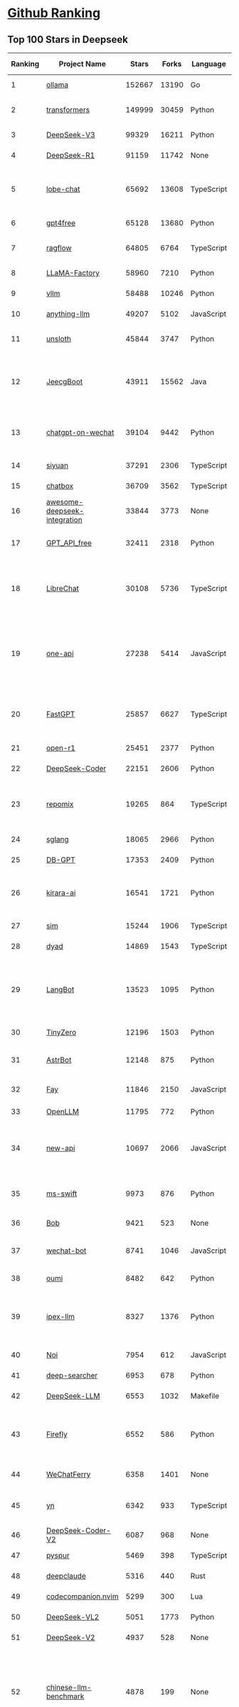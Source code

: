 [Github Ranking](../README.md)
==========

## Top 100 Stars in Deepseek

| Ranking | Project Name | Stars | Forks | Language | Open Issues | Description | Last Commit |
| ------- | ------------ | ----- | ----- | -------- | ----------- | ----------- | ----------- |
| 1 | [ollama](https://github.com/ollama/ollama) | 152667 | 13190 | Go | 1786 | Get up and running with OpenAI gpt-oss, DeepSeek-R1, Gemma 3 and other models. | 2025-09-19T22:04:41Z |
| 2 | [transformers](https://github.com/huggingface/transformers) | 149999 | 30459 | Python | 1067 | 🤗 Transformers: the model-definition framework for state-of-the-art machine learning models in text, vision, audio, and multimodal models, for both inference and training.  | 2025-09-19T19:55:47Z |
| 3 | [DeepSeek-V3](https://github.com/deepseek-ai/DeepSeek-V3) | 99329 | 16211 | Python | 38 | None | 2025-08-28T03:24:37Z |
| 4 | [DeepSeek-R1](https://github.com/deepseek-ai/DeepSeek-R1) | 91159 | 11742 | None | 25 | None | 2025-06-27T08:35:54Z |
| 5 | [lobe-chat](https://github.com/lobehub/lobe-chat) | 65692 | 13608 | TypeScript | 924 | 🤯 Lobe Chat - an open-source, modern design AI chat framework. Supports multiple AI providers (OpenAI / Claude 4 / Gemini / DeepSeek / Ollama / Qwen), Knowledge Base (file upload / RAG ), one click install MCP Marketplace and Artifacts / Thinking. One-click FREE deployment of your private AI Agent application. | 2025-09-20T00:28:27Z |
| 6 | [gpt4free](https://github.com/xtekky/gpt4free) | 65128 | 13680 | Python | 9 | The official gpt4free repository \| various collection of powerful language models \| o4, o3 and deepseek r1, gpt-4.1, gemini 2.5 | 2025-09-13T19:49:59Z |
| 7 | [ragflow](https://github.com/infiniflow/ragflow) | 64805 | 6764 | TypeScript | 2822 | RAGFlow is a leading open-source Retrieval-Augmented Generation (RAG) engine that fuses cutting-edge RAG with Agent capabilities to create a superior context layer for LLMs | 2025-09-19T13:12:11Z |
| 8 | [LLaMA-Factory](https://github.com/hiyouga/LLaMA-Factory) | 58960 | 7210 | Python | 653 | Unified Efficient Fine-Tuning of 100+ LLMs & VLMs (ACL 2024) | 2025-09-16T09:04:21Z |
| 9 | [vllm](https://github.com/vllm-project/vllm) | 58488 | 10246 | Python | 1835 | A high-throughput and memory-efficient inference and serving engine for LLMs | 2025-09-20T03:18:13Z |
| 10 | [anything-llm](https://github.com/Mintplex-Labs/anything-llm) | 49207 | 5102 | JavaScript | 266 | The all-in-one Desktop & Docker AI application with built-in RAG, AI agents, No-code agent builder, MCP compatibility,  and more. | 2025-09-19T21:55:08Z |
| 11 | [unsloth](https://github.com/unslothai/unsloth) | 45844 | 3747 | Python | 742 | Fine-tuning & Reinforcement Learning for LLMs. 🦥 Train OpenAI gpt-oss, DeepSeek-R1, Qwen3, Gemma 3, TTS 2x faster with 70% less VRAM. | 2025-09-20T03:01:33Z |
| 12 | [JeecgBoot](https://github.com/jeecgboot/JeecgBoot) | 43911 | 15562 | Java | 77 | 🔥AI低代码平台，助力企业快速实现低代码开发和构建AI应用！前后端分离架构 SpringBoot3，SpringCloud、Mybatis，Ant Design&Vue3、TS+vite！强大代码生成器实现前后端一键生成，无需手写代码! 引领AI低代码开发模式：AI生成→在线编码→代码生成→手工合并，解决Java项目80%重复工作，提升效率，节省成本，兼顾灵活性~ | 2025-09-18T09:33:06Z |
| 13 | [chatgpt-on-wechat](https://github.com/zhayujie/chatgpt-on-wechat) | 39104 | 9442 | Python | 305 | 基于大模型搭建的聊天机器人，同时支持 微信公众号、企业微信应用、飞书、钉钉 等接入，可选择ChatGPT/Claude/DeepSeek/文心一言/讯飞星火/通义千问/ Gemini/GLM-4/Kimi/LinkAI，能处理文本、语音和图片，访问操作系统和互联网，支持基于自有知识库进行定制企业智能客服。 | 2025-08-08T02:47:49Z |
| 14 | [siyuan](https://github.com/siyuan-note/siyuan) | 37291 | 2306 | TypeScript | 409 | A privacy-first, self-hosted, fully open source personal knowledge management software, written in typescript and golang. | 2025-09-19T16:22:05Z |
| 15 | [chatbox](https://github.com/chatboxai/chatbox) | 36709 | 3562 | TypeScript | 858 | User-friendly Desktop Client App for AI Models/LLMs (GPT, Claude, Gemini, Ollama...) | 2025-09-13T13:01:11Z |
| 16 | [awesome-deepseek-integration](https://github.com/deepseek-ai/awesome-deepseek-integration) | 33844 | 3773 | None | 88 | Integrate the DeepSeek API into popular softwares | 2025-09-04T08:18:07Z |
| 17 | [GPT_API_free](https://github.com/chatanywhere/GPT_API_free) | 32411 | 2318 | Python | 29 | Free ChatGPT&DeepSeek API Key，免费ChatGPT&DeepSeek API。免费接入DeepSeek API和GPT4 API，支持 gpt \| deepseek \| claude \| gemini \| grok 等排名靠前的常用大模型。 | 2025-08-27T18:15:58Z |
| 18 | [LibreChat](https://github.com/danny-avila/LibreChat) | 30108 | 5736 | TypeScript | 176 | Enhanced ChatGPT Clone: Features Agents, MCP, DeepSeek, Anthropic, AWS, OpenAI, Responses API, Azure, Groq, o1, GPT-5, Mistral, OpenRouter, Vertex AI, Gemini, Artifacts, AI model switching, message search, Code Interpreter, langchain, DALL-E-3, OpenAPI Actions, Functions, Secure Multi-User Auth, Presets, open-source for self-hosting. Active. | 2025-09-20T02:02:11Z |
| 19 | [one-api](https://github.com/songquanpeng/one-api) | 27238 | 5414 | JavaScript | 880 | LLM API 管理 & 分发系统，支持 OpenAI、Azure、Anthropic Claude、Google Gemini、DeepSeek、字节豆包、ChatGLM、文心一言、讯飞星火、通义千问、360 智脑、腾讯混元等主流模型，统一 API 适配，可用于 key 管理与二次分发。单可执行文件，提供 Docker 镜像，一键部署，开箱即用。LLM API management & key redistribution system, unifying multiple providers under a single API. Single binary, Docker-ready, with an English UI. | 2025-07-18T18:11:50Z |
| 20 | [FastGPT](https://github.com/labring/FastGPT) | 25857 | 6627 | TypeScript | 595 | FastGPT is a knowledge-based platform built on the LLMs, offers a comprehensive suite of out-of-the-box capabilities such as data processing, RAG retrieval, and visual AI workflow orchestration, letting you easily develop and deploy complex question-answering systems without the need for extensive setup or configuration. | 2025-09-19T08:21:28Z |
| 21 | [open-r1](https://github.com/huggingface/open-r1) | 25451 | 2377 | Python | 287 | Fully open reproduction of DeepSeek-R1 | 2025-09-08T12:43:38Z |
| 22 | [DeepSeek-Coder](https://github.com/deepseek-ai/DeepSeek-Coder) | 22151 | 2606 | Python | 116 | DeepSeek Coder: Let the Code Write Itself | 2024-05-21T09:52:58Z |
| 23 | [repomix](https://github.com/yamadashy/repomix) | 19265 | 864 | TypeScript | 105 | 📦 Repomix is a powerful tool that packs your entire repository into a single, AI-friendly file. Perfect for when you need to feed your codebase to Large Language Models (LLMs) or other AI tools like Claude, ChatGPT, DeepSeek, Perplexity, Gemini, Gemma, Llama, Grok, and more. | 2025-09-18T15:37:15Z |
| 24 | [sglang](https://github.com/sgl-project/sglang) | 18065 | 2966 | Python | 580 | SGLang is a fast serving framework for large language models and vision language models. | 2025-09-20T03:33:56Z |
| 25 | [DB-GPT](https://github.com/eosphoros-ai/DB-GPT) | 17353 | 2409 | Python | 427 | AI Native Data App Development framework with AWEL(Agentic Workflow Expression Language) and Agents | 2025-09-10T10:58:25Z |
| 26 | [kirara-ai](https://github.com/lss233/kirara-ai) | 16541 | 1721 | Python | 9 | 🤖 可 DIY 的 多模态 AI 聊天机器人 \| 🚀 快速接入 微信、 QQ、Telegram、等聊天平台 \| 🦈支持DeepSeek、Grok、Claude、Ollama、Gemini、OpenAI \| 工作流系统、网页搜索、AI画图、人设调教、虚拟女仆、语音对话 \|  | 2025-06-28T19:24:48Z |
| 27 | [sim](https://github.com/simstudioai/sim) | 15244 | 1906 | TypeScript | 50 | Open-source platform to build and deploy AI agent workflows. | 2025-09-20T01:50:09Z |
| 28 | [dyad](https://github.com/dyad-sh/dyad) | 14869 | 1543 | TypeScript | 216 | Free, local, open-source AI app builder ✨ v0 / lovable / Bolt alternative 🌟 Star if you like it! | 2025-09-19T23:33:23Z |
| 29 | [LangBot](https://github.com/langbot-app/LangBot) | 13523 | 1095 | Python | 120 | 🤩 Easy-to-use global IM bot platform designed for LLM era / 简单易用的大模型即时通信机器人开发平台 ⚡️ Bots for QQ / QQ频道 / Discord / LINE / WeChat(微信, 企业微信)/ Telegram / 飞书 / 钉钉 / Slack 🧩 Integrated with ChatGPT(GPT), DeepSeek, Dify, n8n, Langflow, Claude, Google Gemini, xAI, PPIO, Ollama, 阿里云百炼, SiliconFlow, Qwen, Moonshot, SillyTraven, MCP etc. LLM & Agent & RAG | 2025-09-19T11:38:43Z |
| 30 | [TinyZero](https://github.com/Jiayi-Pan/TinyZero) | 12196 | 1503 | Python | 69 | Minimal reproduction of DeepSeek R1-Zero | 2025-04-24T21:58:07Z |
| 31 | [AstrBot](https://github.com/AstrBotDevs/AstrBot) | 12148 | 875 | Python | 316 | ✨ 一站式 LLM 聊天机器人平台及开发框架 ✨ 支持 QQ、QQ频道、Telegram、企微、飞书、钉钉 \| 知识库、MCP 服务器、OpenAI、DeepSeek、Gemini、硅基流动、月之暗面、Ollama、OneAPI、Dify | 2025-09-19T05:04:51Z |
| 32 | [Fay](https://github.com/xszyou/Fay) | 11846 | 2150 | JavaScript | 113 | fay是一个帮助数字人（2.5d、3d、移动、pc、网页）或大语言模型（openai兼容、deepseek）连通业务系统的mcp框架。 | 2025-09-17T07:55:35Z |
| 33 | [OpenLLM](https://github.com/bentoml/OpenLLM) | 11795 | 772 | Python | 3 | Run any open-source LLMs, such as DeepSeek and Llama, as OpenAI compatible API endpoint in the cloud. | 2025-09-15T16:53:05Z |
| 34 | [new-api](https://github.com/QuantumNous/new-api) | 10697 | 2066 | JavaScript | 340 | AI模型聚合管理分发系统，支持将多种大模型转为统一格式调用，支持OpenAI、Claude、Gemini等格式，可供个人或者企业内部管理与分发渠道使用，本项目基于One API二次开发。🍥 The next-generation LLM gateway and AI asset management system supports multiple languages. | 2025-09-19T14:48:06Z |
| 35 | [ms-swift](https://github.com/modelscope/ms-swift) | 9973 | 876 | Python | 527 | Use PEFT or Full-parameter to CPT/SFT/DPO/GRPO 500+ LLMs (Qwen3, Qwen3-MoE, Llama4, GLM4.5, InternLM3, DeepSeek-R1, ...) and 200+ MLLMs (Qwen2.5-VL, Qwen2.5-Omni, InternVL3.5, Ovis2.5, Llava, GLM4v, Phi4, ...) (AAAI 2025). | 2025-09-19T08:55:04Z |
| 36 | [Bob](https://github.com/ripperhe/Bob) | 9421 | 523 | None | 108 | Bob 是一款 macOS 平台的翻译和 OCR 软件。 | 2025-01-24T08:30:17Z |
| 37 | [wechat-bot](https://github.com/wangrongding/wechat-bot) | 8741 | 1046 | JavaScript | 104 | 🤖一个基于 WeChaty 结合 DeepSeek / ChatGPT / Kimi / 讯飞等Ai服务实现的微信机器人 ，可以用来帮助你自动回复微信消息，或者管理微信群/好友，检测僵尸粉等... | 2025-08-26T13:22:10Z |
| 38 | [oumi](https://github.com/oumi-ai/oumi) | 8482 | 642 | Python | 26 | Easily fine-tune, evaluate and deploy gpt-oss, Qwen3, DeepSeek-R1, or any open source LLM / VLM! | 2025-09-20T00:14:11Z |
| 39 | [ipex-llm](https://github.com/intel/ipex-llm) | 8327 | 1376 | Python | 1203 | Accelerate local LLM inference and finetuning (LLaMA, Mistral, ChatGLM, Qwen, DeepSeek, Mixtral, Gemma, Phi, MiniCPM, Qwen-VL, MiniCPM-V, etc.) on Intel XPU (e.g., local PC with iGPU and NPU, discrete GPU such as Arc, Flex and Max); seamlessly integrate with llama.cpp, Ollama, HuggingFace, LangChain, LlamaIndex, vLLM, DeepSpeed, Axolotl, etc. | 2025-09-12T02:22:18Z |
| 40 | [Noi](https://github.com/lencx/Noi) | 7954 | 612 | JavaScript | 172 | 🚀 Power Your World with AI - Explore, Extend, Empower. | 2025-09-15T03:47:14Z |
| 41 | [deep-searcher](https://github.com/zilliztech/deep-searcher) | 6953 | 678 | Python | 39 | Open Source Deep Research Alternative to Reason and Search on Private Data. Written in Python. | 2025-07-10T12:40:41Z |
| 42 | [DeepSeek-LLM](https://github.com/deepseek-ai/DeepSeek-LLM) | 6553 | 1032 | Makefile | 36 | DeepSeek LLM: Let there be answers | 2024-02-04T12:22:16Z |
| 43 | [Firefly](https://github.com/yangjianxin1/Firefly) | 6552 | 586 | Python | 204 | Firefly: 大模型训练工具，支持训练Qwen2.5、Qwen2、Yi1.5、Phi-3、Llama3、Gemma、MiniCPM、Yi、Deepseek、Orion、Xverse、Mixtral-8x7B、Zephyr、Mistral、Baichuan2、Llma2、Llama、Qwen、Baichuan、ChatGLM2、InternLM、Ziya2、Vicuna、Bloom等大模型 | 2024-10-24T02:27:42Z |
| 44 | [WeChatFerry](https://github.com/lich0821/WeChatFerry) | 6358 | 1401 | None | 21 | 微信机器人，可接入DeepSeek、Gemini、ChatGPT、ChatGLM、讯飞星火、Tigerbot等大模型。微信 hook WeChat Robot Hook. | 2025-05-25T01:43:57Z |
| 45 | [yn](https://github.com/purocean/yn) | 6342 | 933 | TypeScript | 45 | A highly extensible Markdown editor. Version control, AI Copilot, mind map, documents encryption, code snippet running, integrated terminal, chart embedding, HTML applets, Reveal.js, plug-in, and macro replacement. | 2025-09-10T01:48:51Z |
| 46 | [DeepSeek-Coder-V2](https://github.com/deepseek-ai/DeepSeek-Coder-V2) | 6087 | 968 | None | 55 | DeepSeek-Coder-V2: Breaking the Barrier of Closed-Source Models in Code Intelligence | 2024-09-24T12:09:45Z |
| 47 | [pyspur](https://github.com/PySpur-Dev/pyspur) | 5469 | 398 | TypeScript | 26 | A visual playground for agentic workflows: Iterate over your agents 10x faster | 2025-07-20T19:18:16Z |
| 48 | [deepclaude](https://github.com/winfunc/deepclaude) | 5316 | 440 | Rust | 49 | A high-performance LLM inference API and Chat UI that integrates DeepSeek R1's CoT reasoning traces with Anthropic Claude models. | 2025-05-21T11:58:16Z |
| 49 | [codecompanion.nvim](https://github.com/olimorris/codecompanion.nvim) | 5299 | 300 | Lua | 1 | ✨ AI Coding, Vim Style | 2025-09-19T11:49:50Z |
| 50 | [DeepSeek-VL2](https://github.com/deepseek-ai/DeepSeek-VL2) | 5051 | 1773 | Python | 97 | DeepSeek-VL2: Mixture-of-Experts Vision-Language Models for Advanced Multimodal Understanding | 2025-02-26T05:03:42Z |
| 51 | [DeepSeek-V2](https://github.com/deepseek-ai/DeepSeek-V2) | 4937 | 528 | None | 79 | DeepSeek-V2: A Strong, Economical, and Efficient Mixture-of-Experts Language Model | 2024-09-25T10:23:55Z |
| 52 | [chinese-llm-benchmark](https://github.com/jeinlee1991/chinese-llm-benchmark) | 4878 | 199 | None | 10 | ReLE中文大模型能力评测（持续更新）：目前已囊括291个大模型，覆盖chatgpt、gpt-5、o4-mini、谷歌gemini-2.5、Claude4、智谱GLM-Z1、文心一言、qwen-max、百川、讯飞星火、商汤senseChat、minimax等商用模型， 以及kimi-k2、ernie4.5、minimax-M1、DeepSeek-R1-0528、deepseek-v3.1、qwen3-2507、llama4、phi-4、GLM4.5、gemma3、mistral等开源大模型。不仅提供排行榜，也提供规模超200万的大模型缺陷库！方便广大社区研究分析、改进大模型。 | 2025-09-15T17:33:47Z |
| 53 | [cube-studio](https://github.com/tencentmusic/cube-studio) | 4581 | 804 | Python | 29 | cube studio开源云原生一站式机器学习/深度学习/大模型AI平台，mlops算法链路全流程，算力租赁平台，notebook在线开发，拖拉拽任务流pipeline编排，多机多卡分布式训练，超参搜索，推理服务VGPU虚拟化，边缘计算，标注平台自动化标注，deepseek等大模型sft微调/奖励模型/强化学习训练，vllm/ollama/mindie大模型多机推理，私有知识库，AI模型市场，支持国产cpu/gpu/npu 昇腾生态，支持RDMA，支持pytorch/tf/mxnet/deepspeed/paddle/colossalai/horovod/ray/volcano等分布式 | 2025-09-15T06:26:18Z |
| 54 | [Awesome-LLM-Inference](https://github.com/xlite-dev/Awesome-LLM-Inference) | 4538 | 306 | Python | 0 | 📚A curated list of Awesome LLM/VLM Inference Papers with Codes: Flash-Attention, Paged-Attention, WINT8/4, Parallelism, etc.🎉 | 2025-08-19T08:26:32Z |
| 55 | [forge](https://github.com/antinomyhq/forge) | 4502 | 1194 | Rust | 67 | AI enabled pair programmer for Claude, GPT, O Series, Grok, Deepseek, Gemini and 300+ models | 2025-09-19T11:22:22Z |
| 56 | [Awesome-MCP-ZH](https://github.com/yzfly/Awesome-MCP-ZH) | 4347 | 251 | None | 0 | MCP 资源精选， MCP指南，Claude MCP，MCP Servers, MCP Clients | 2025-08-01T01:37:43Z |
| 57 | [paperless-ai](https://github.com/clusterzx/paperless-ai) | 4221 | 182 | JavaScript | 10 | An automated document analyzer for Paperless-ngx using OpenAI API, Ollama, Deepseek-r1, Azure and all OpenAI API compatible Services to automatically analyze and tag your documents. | 2025-09-13T12:07:32Z |
| 58 | [csghub](https://github.com/OpenCSGs/csghub) | 4102 | 401 | Vue | 52 | CSGHub is a brand-new open-source platform for managing LLMs, developed by the OpenCSG team. It offers both open-source and on-premise/SaaS solutions, with features comparable to Hugging Face. Gain full control over the lifecycle of LLMs, datasets, and agents, with Python SDK compatibility with Hugging Face. Join us! ⭐️ | 2025-09-17T10:12:45Z |
| 59 | [deep-research](https://github.com/u14app/deep-research) | 4048 | 982 | JavaScript | 28 | Use any LLMs (Large Language Models) for Deep Research. Support SSE API and MCP server. | 2025-09-11T15:02:20Z |
| 60 | [deepchat](https://github.com/ThinkInAIXYZ/deepchat) | 4038 | 507 | TypeScript | 60 | 🐬DeepChat - A smart assistant that connects powerful AI to your personal world | 2025-09-19T12:33:31Z |
| 61 | [DeepSeek-VL](https://github.com/deepseek-ai/DeepSeek-VL) | 3961 | 579 | Python | 42 | DeepSeek-VL: Towards Real-World Vision-Language Understanding | 2024-04-24T05:01:06Z |
| 62 | [fastllm](https://github.com/ztxz16/fastllm) | 3911 | 400 | C++ | 272 | fastllm是后端无依赖的高性能大模型推理库。同时支持张量并行推理稠密模型和混合模式推理MOE模型，任意10G以上显卡即可推理满血DeepSeek。双路9004/9005服务器+单显卡部署DeepSeek满血满精度原版模型，单并发20tps；INT4量化模型单并发30tps，多并发可达60+。 | 2025-09-19T09:07:23Z |
| 63 | [gpustack](https://github.com/gpustack/gpustack) | 3737 | 378 | Python | 442 | Simple, scalable AI model deployment on GPU clusters | 2025-09-17T11:48:09Z |
| 64 | [autoMate](https://github.com/yuruotong1/autoMate) | 3694 | 463 | Python | 9 | Like Manus, Computer Use Agent(CUA) and Omniparser, we are computer-using agents.AI-driven local automation assistant that uses natural language to make computers work by themselves | 2025-05-14T01:11:31Z |
| 65 | [Awesome-LLM-Reasoning](https://github.com/atfortes/Awesome-LLM-Reasoning) | 3344 | 194 | None | 4 | From Chain-of-Thought prompting to OpenAI o1 and DeepSeek-R1 🍓 | 2025-05-07T10:43:07Z |
| 66 | [AChat](https://github.com/AprilNEA/AChat) | 3278 | 1203 | TypeScript | 22 | 🌊 AChat - An open-source/self-hosted/local-first AI platform, designed for enterprises and teams, perfectly combining powerful local processing capabilities with seamless remote synchronization. | 2025-07-17T09:09:21Z |
| 67 | [MaiBot](https://github.com/MaiM-with-u/MaiBot) | 3257 | 362 | Python | 14 | 麦麦bot，一款专注于 群组聊天 的赛博网友（比较专注）多平台智能体 | 2025-09-20T02:52:15Z |
| 68 | [unity-mcp](https://github.com/CoplayDev/unity-mcp) | 3209 | 421 | C# | 23 | A Unity MCP server that allows MCP clients like Claude Desktop or Cursor to perform Unity Editor actions. | 2025-09-19T23:08:21Z |
| 69 | [deepseek](https://github.com/dirk1983/deepseek) | 3141 | 0 | JavaScript | 0 | 演示站可以免费使用deepseek-r1满血模型进行AI对话，并支持使用stablediffusion模型画图。本项目是PHP版调用DeepSeek第三方接口进行问答和画图，采用Stream流模式通信，一边生成一边输出。前端采用EventSource，支持Markdown格式解析，支持公式显示，代码有着色处理，支持画图。页面UI简洁，支持上下文连续会话。源码只有几个文件，没用任何框架，支持所有PHP版本，全部开源，极易二开，适合PHP初学者。保姆级教程，账号等周边资源，欢迎进群交流，一切全免费。 | 2025-07-24T06:39:51Z |
| 70 | [Sidekick](https://github.com/johnbean393/Sidekick) | 3076 | 133 | Swift | 20 | A native macOS app that allows users to chat with a local LLM that can respond with information from files, folders and websites on your Mac without installing any other software. Powered by llama.cpp. | 2025-07-29T12:26:07Z |
| 71 | [ComfyUI-Copilot](https://github.com/AIDC-AI/ComfyUI-Copilot) | 3028 | 213 | TypeScript | 14 | An AI-powered custom node for ComfyUI designed to enhance workflow automation and provide intelligent assistance | 2025-09-18T12:51:37Z |
| 72 | [ruby_llm](https://github.com/crmne/ruby_llm) | 2943 | 258 | Ruby | 37 | One beautiful Ruby API for OpenAI, Anthropic, Gemini, Bedrock, OpenRouter, DeepSeek, Ollama, VertexAI, Perplexity, Mistral, GPUStack & OpenAI compatible APIs. Chat, Vision, Audio, PDF, Images, Embeddings, Tools, Streaming & Rails integration. | 2025-09-16T19:51:02Z |
| 73 | [SmartSub](https://github.com/buxuku/SmartSub) | 2928 | 207 | TypeScript | 82 | 「妙幕」是一款跨平台客户端工具，可以批量为视频或者音频生成字幕文件，并支持对字幕进行翻译，支持百度、火山、openai、ollama、deepseek 等多家翻译 | 2025-08-18T07:25:05Z |
| 74 | [MCP-Chinese-Getting-Started-Guide](https://github.com/liaokongVFX/MCP-Chinese-Getting-Started-Guide) | 2902 | 172 | None | 2 | Model Context Protocol(MCP) 编程极速入门 | 2025-04-23T14:06:41Z |
| 75 | [DeepSeek-Math](https://github.com/deepseek-ai/DeepSeek-Math) | 2896 | 541 | Python | 33 | DeepSeekMath: Pushing the Limits of Mathematical Reasoning in Open Language Models | 2024-04-15T07:55:37Z |
| 76 | [DeepClaude](https://github.com/ErlichLiu/DeepClaude) | 2740 | 507 | Python | 22 | Unleash Next-Level AI! 🚀  💻 Code Generation: DeepSeek r1 + Claude 3.7 Sonnet - Unparalleled Performance! 📝 Content Creation: DeepSeek r1 + Gemini 2.5 Pro - Superior Quality! 🔌 OpenAI-Compatible. 🌊 Streaming & Non-Streaming Support.  ✨ Experience the Future of AI – Today! Click to Try Now! ✨ | 2025-07-16T09:08:40Z |
| 77 | [deepseek-free-api](https://github.com/LLM-Red-Team/deepseek-free-api) | 2697 | 784 | TypeScript | 34 | 🚀 DeepSeek-V3 & R1大模型逆向API【特长：良心厂商】（官方贼便宜，建议直接走官方），支持高速流式输出、多轮对话，联网搜索，R1深度思考，零配置部署，多路token支持，仅供测试，如需商用请前往官方开放平台。 | 2025-05-12T18:49:27Z |
| 78 | [Kode](https://github.com/shareAI-lab/Kode) | 2615 | 392 | TypeScript | 46 | Like Claude Code, but Koding with DeepSeek V3.1, Kimi2, GLM4.5, Qwen Coder etc.（welcome to use Kode to summit PR) | 2025-09-14T07:02:04Z |
| 79 | [rag-web-ui](https://github.com/rag-web-ui/rag-web-ui) | 2606 | 268 | TypeScript | 22 | RAG Web UI is an intelligent dialogue system based on RAG (Retrieval-Augmented Generation) technology. | 2025-08-30T04:55:49Z |
| 80 | [go-stock](https://github.com/ArvinLovegood/go-stock) | 2603 | 431 | Go | 9 | 🦄🦄🦄AI赋能股票分析：AI加持的股票分析/选股工具。股票行情获取，AI热点资讯分析，AI资金/财务分析，涨跌报警推送。支持A股，港股，美股。支持市场整体/个股情绪分析，AI辅助选股等。数据全部保留在本地。支持DeepSeek，OpenAI， Ollama，LMStudio，AnythingLLM，硅基流动，火山方舟，阿里云百炼等平台或模型。 | 2025-09-16T07:14:41Z |
| 81 | [SQLBot](https://github.com/dataease/SQLBot) | 2546 | 276 | Python | 28 | 🔥 基于大模型和 RAG 的智能问数系统。Text-to-SQL Generation via LLMs using RAG. | 2025-09-19T12:27:20Z |
| 82 | [read-frog](https://github.com/mengxi-ream/read-frog) | 2498 | 135 | TypeScript | 45 | 🐸 Read Frog - Open Source Immersive Translate \| 🐸 陪读蛙 - 开源沉浸式翻译 | 2025-09-20T00:09:57Z |
| 83 | [magic-resume](https://github.com/JOYCEQL/magic-resume) | 2359 | 279 | TypeScript | 18 | free online AI resume editor | 2025-09-03T16:10:17Z |
| 84 | [AingDesk](https://github.com/aingdesk/AingDesk) | 2304 | 251 | TypeScript | 60 | AingDesk是一款简单好用的AI助手，支持知识库、模型API、分享、联网搜索、智能体，它还在飞快成长中。 AingDesk is a simple and easy-to-use AI assistant that supports knowledge bases, model APIs, sharing, internet search, and intelligent agents. It is still growing rapidly. | 2025-07-02T02:26:17Z |
| 85 | [wechat-assistant-pro](https://github.com/leochen-g/wechat-assistant-pro) | 2300 | 360 | JavaScript | 24 | 智能微秘书,全能微信机器人管理平台,简单的方式接入ChatGPT,FastGPT,Dify,Coze,扣子,DeepSeek.支持绘图，语音识别，语音发送，定时任务，支持企微、公众号、5G 消息、WhatsApp | 2025-09-04T14:50:25Z |
| 86 | [deepseek-engineer](https://github.com/Doriandarko/deepseek-engineer) | 2250 | 386 | Python | 9 | A powerful coding assistant application that integrates with the DeepSeek API to process user conversations and generate structured JSON responses. Through an intuitive command-line interface, it can read local file contents, create new files, and apply diff edits to existing files in real time. | 2025-05-31T18:38:25Z |
| 87 | [ai-chatbot-framework](https://github.com/alfredfrancis/ai-chatbot-framework) | 2123 | 744 | TypeScript | 6 | A python chatbot framework with Natural Language Understanding and Artificial Intelligence. | 2025-05-21T12:43:21Z |
| 88 | [PolyglotPDF](https://github.com/CBIhalsen/PolyglotPDF) | 2098 | 288 | Python | 8 | (eBook，PDFs Translation) A multilingual eBook processing tool supporting all eBook formats. Features online and offline translation while preserving original layouts. Compatible with both scanned and digital PDFs. Elegant user interface. The world's highest-performing open-source layout-preserving eBook translator. | 2025-07-03T16:09:47Z |
| 89 | [deep-research-web-ui](https://github.com/AnotiaWang/deep-research-web-ui) | 2048 | 281 | TypeScript | 36 | (Supports DeepSeek R1) An AI-powered research assistant that performs iterative, deep research on any topic by combining search engines, web scraping, and large language models. | 2025-08-19T01:26:46Z |
| 90 | [FlyEnv](https://github.com/xpf0000/FlyEnv) | 2047 | 187 | TypeScript | 28 | All-In-One Full-Stack Environment Management Tool. Help developers quickly set up a local development environment. Core Modules: Ollama, DeepSeek, Apache, Nginx, Caddy, Tomcat. MySQL, MariaDB, PostgreSQL, MongoDB. Mailpit. PHP, Java, NodeJS, Python, Go, Rust, Erlang, Ruby. Redis, RabbitMQ. Elasticsearch. DNS Server, FTP Server | 2025-09-18T09:14:32Z |
| 91 | [comfyui_LLM_party](https://github.com/heshengtao/comfyui_LLM_party) | 1911 | 158 | Python | 61 | LLM Agent Framework in ComfyUI includes MCP sever, Omost,GPT-sovits, ChatTTS,GOT-OCR2.0, and FLUX prompt nodes,access to Feishu,discord,and adapts to all llms with similar openai / aisuite interfaces, such as o1,ollama, gemini, grok, qwen, GLM, deepseek, kimi,doubao. Adapted to local llms, vlm, gguf such as llama-3.3 Janus-Pro, Linkage graphRAG | 2025-09-08T02:51:40Z |
| 92 | [maxtext](https://github.com/AI-Hypercomputer/maxtext) | 1904 | 416 | Python | 62 | A simple, performant and scalable Jax LLM! | 2025-09-20T01:18:29Z |
| 93 | [MCP-SuperAssistant](https://github.com/srbhptl39/MCP-SuperAssistant) | 1901 | 236 | TypeScript | 54 | Brings MCP to ChatGPT, DeepSeek, Perplexity, Grok, Gemini, Google AI Studio, OpenRouter, DeepSeek, T3 Chat and more... | 2025-09-07T17:41:59Z |
| 94 | [papersgpt-for-zotero](https://github.com/papersgpt/papersgpt-for-zotero) | 1868 | 60 | JavaScript | 47 | A powerful Zotero AI and MCP plugin with ChatGPT, Gemini, Claude, Grok, DeepSeek, OpenRouter, Kimi, GLM, SiliconFlow, GPT-oss, Gemma 3, Qwen 3 | 2025-09-16T05:28:56Z |
| 95 | [DemoGPT](https://github.com/melih-unsal/DemoGPT) | 1863 | 215 | Python | 5 | 🤖 Everything you need to create an LLM Agent—tools, prompts, frameworks, and models—all in one place. | 2025-05-19T14:54:40Z |
| 96 | [rikkahub](https://github.com/rikkahub/rikkahub) | 1844 | 96 | Kotlin | 45 | RikkaHub is a Android APP that supports for multiple LLM providers. | 2025-09-19T15:25:15Z |
| 97 | [DeepSeek-MoE](https://github.com/deepseek-ai/DeepSeek-MoE) | 1797 | 290 | Python | 17 | DeepSeekMoE: Towards Ultimate Expert Specialization in Mixture-of-Experts Language Models | 2024-01-16T12:18:10Z |
| 98 | [cube-studio](https://github.com/data-infra/cube-studio) | 1796 | 123 | Python | 15 | cube studio开源云原生一站式机器学习/深度学习/大模型AI平台，算法链路全流程，算力租赁平台，notebook在线开发，拖拉拽任务流pipeline编排，多机多卡分布式训练，超参搜索，推理服务VGPU虚拟化，边缘计算，标注平台，自动化标注，deepseek等大模型sft微调/奖励模型/强化学习训练，vllm/ollama/mindie大模型多机推理，私有知识库，AI模型市场，支持国产cpu/gpu/npu 昇腾生态，支持RDMA，支持pytorch/tf/mxnet/deepspeed/paddle/colossalai/horovod/ray/volcano等分布式 | 2025-09-15T06:27:44Z |
| 99 | [GalTransl](https://github.com/GalTransl/GalTransl) | 1749 | 120 | Python | 28 | 支持GPT-4/Claude/Deepseek/Sakura等大语言模型的Galgame自动化翻译解决方案  Automated translation solution for visual novels supporting GPT-4/Claude/Deepseek/Sakura | 2025-09-07T02:30:02Z |
| 100 | [DeepSeek-RAG-Chatbot](https://github.com/SaiAkhil066/DeepSeek-RAG-Chatbot) | 1654 | 231 | Python | 12 | 100 % FREE, Private (No Internet) DeepSeek’s Advanced RAG: Boost Your RAG Chatbot: Hybrid Retrieval (BM25 + FAISS) + Neural Reranking + HyDe🚀 | 2025-09-01T04:50:08Z |

